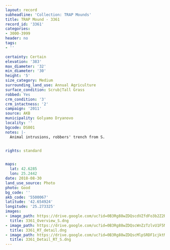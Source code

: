 ```yaml
---
layout: record
subheadline: 'Collection: TRAP Mounds'
title: TRAP Mound - 3361
record_id: '3361'
categories:
- 3000-3999
header: no
tags:
- ''

certainty: Certain
elevation: '383'
max_diameter: '32'
min_diameter: '30'
height: '5'
size_category: Medium
surrounding_land_use: Annual Agriculture
surface_condition: Scrub|Tall Grass
robbed: Yes
crm_condition: '3'
crm_intactness: '2'
campaign: '2011'
source: AKB
municipality: Golyamo Dryanovo
locality: ''
bgcode: DS001
notes: |-
  Animal intrusions, robbers' trench from S.


rights: standard


maps:
  lat: 42.6285
  lon: 25.2442
date: 2018-08-30
land_use_source: Photo
photo: Good
bg_code: ''
akb_code: '5500067'
latitude: '42.654924'
longitude: '25.273325'
images:
- image_path: https://drive.google.com/uc?id=0B3Rg88wZDQscdVZfdFo3b2Z2RjA
  title: 3361_Overview_S.dng
- image_path: https://drive.google.com/uc?id=0B3Rg88wZDQscWnZzTzlvU1F5N1U
  title: 3361_RT_detail.dng
- image_path: https://drive.google.com/uc?id=0B3Rg88wZDQscMlpSRDF1cjktMUE
  title: 3361_Detail_RT_S.dng
---
```

